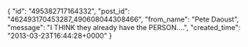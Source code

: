  {
   "id": "495382717164332",
   "post_id": "462493170453287_490608044308466",
   "from_name": "Pete Daoust",
   "message": "I THINK they already have the PERSON....",
   "created_time": "2013-03-23T16:44:28+0000"
 }
